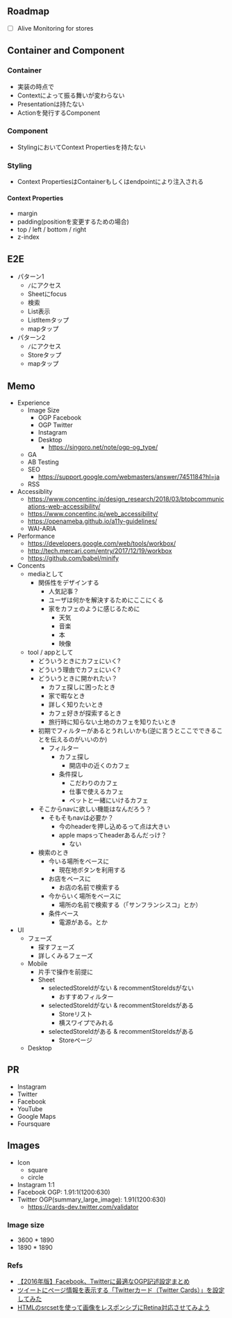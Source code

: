 ## Roadmap

- [ ] Alive Monitoring for stores

## Container and Component

### Container
- 実装の時点で
- Contextによって振る舞いが変わらない
- Presentationは持たない
- Actionを発行するComponent

### Component
- StylingにおいてContext Propertiesを持たない

### Styling
- Context PropertiesはContainerもしくはendpointにより注入される

#### Context Properties
- margin
- padding(positionを変更するための場合)
- top / left / bottom / right
- z-index

## E2E

- パターン1
  - `/`にアクセス
  - Sheetにfocus
  - 検索
  - List表示
  - ListItemタップ
  - mapタップ
- パターン2
  - `/`にアクセス
  - Storeタップ
  - mapタップ

## Memo

- Experience
  - Image Size
    - OGP Facebook
    - OGP Twitter
    - Instagram
    - Desktop
      - https://singoro.net/note/ogp-og_type/
  - GA
  - AB Testing
  - SEO
    - https://support.google.com/webmasters/answer/7451184?hl=ja
  - RSS
- Accessiblity
  - https://www.concentinc.jp/design_research/2018/03/btobcommunications-web-accessibility/
  - https://www.concentinc.jp/web_accessibility/
  - https://openameba.github.io/a11y-guidelines/
  - WAI-ARIA
- Performance
  - https://developers.google.com/web/tools/workbox/
  - http://tech.mercari.com/entry/2017/12/19/workbox
  - https://github.com/babel/minify
- Concents
  - mediaとして
    - 関係性をデザインする
      - 人気記事？
      - ユーザは何かを解決するためにここにくる
      - 家をカフェのように感じるために
        - 天気
        - 音楽
        - 本
        - 映像
  - tool / appとして
    - どういうときにカフェにいく?
    - どういう理由でカフェにいく?
    - どういうときに開かれたい？
      - カフェ探しに困ったとき
      - 家で暇なとき
      - 詳しく知りたいとき
      - カフェ好きが探索するとき
      - 旅行時に知らない土地のカフェを知りたいとき
    - 初期でフィルターがあるとうれしいかも(逆に言うとここでできることを伝えるのがいいのか)
      - フィルター
        - カフェ探し
          - 開店中の近くのカフェ
        - 条件探し
          - こだわりのカフェ
          - 仕事で使えるカフェ
          - ペットと一緒にいけるカフェ
    - そこからnavに欲しい機能はなんだろう？
      - そもそもnavは必要か？
        - 今のheaderを押し込めるって点は大きい
        - apple mapsってheaderあるんだっけ？
          - ない
    - 検索のとき
      - 今いる場所をベースに
        - 現在地ボタンを利用する
      - お店をベースに
        - お店の名前で検索する
      - 今からいく場所をベースに
        - 場所の名前で検索する（「サンフランシスコ」とか）
      - 条件ベース
        - 電源がある。とか
- UI
  - フェーズ
    - 探すフェーズ
    - 詳しくみるフェーズ
  - Mobile
    - 片手で操作を前提に
    - Sheet
      - selectedStoreIdがない & recommentStoreIdsがない
        - おすすめフィルター
      - selectedStoreIdがない & recommentStoreIdsがある
        - Storeリスト
        - 横スワイプでみれる
      - selectedStoreIdがある & recommentStoreIdsがある
        - Storeページ
  - Desktop

## PR

- Instagram
- Twitter
- Facebook
- YouTube
- Google Maps
- Foursquare

## Images

- Icon
  - square
  - circle
- Instagram 1:1
- Facebook OGP: 1.91:1(1200:630)
- Twitter OGP(summary_large_image): 1.91(1200:630)
  - https://cards-dev.twitter.com/validator

### Image size

- 3600 * 1890
- 1890 * 1890

### Refs

- [【2016年版】Facebook、Twitterに最適なOGP記述設定まとめ](https://liginc.co.jp/325552)
- [ツイートにページ情報を表示する「Twitterカード（Twitter Cards）」を設定してみた](https://www.granfairs.com/blog/staff/setting-twitter-cards)
- [HTMLのsrcsetを使って画像をレスポンシブにRetina対応させてみよう](http://kia-king.com/blog/tutorial/responsive-images-with-srcset/)
